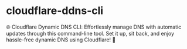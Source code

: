 # cloudflare-ddns-cli
🌐 Cloudflare Dynamic DNS CLI: Effortlessly manage DNS with automatic updates through this command-line tool. Set it up, sit back, and enjoy hassle-free dynamic DNS using Cloudflare! 🚀
